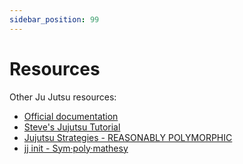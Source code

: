 ```yaml
---
sidebar_position: 99
---
```

# Resources

Other Ju Jutsu resources:

* [Official documentation](https://martinvonz.github.io/jj/latest/)
* [Steve's Jujutsu Tutorial](https://steveklabnik.github.io/jujutsu-tutorial/)
* [Jujutsu Strategies - REASONABLY POLYMORPHIC](https://reasonablypolymorphic.com/blog/jj-strategy/index.html)
* [jj init - Sym·poly·mathesy](https://v5.chriskrycho.com/essays/jj-init/)
